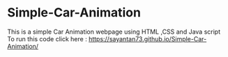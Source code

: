 # Simple-Car-Animation
This is a simple Car Animation webpage using HTML ,CSS and Java script
To run this code click here : https://sayantan73.github.io/Simple-Car-Animation/
